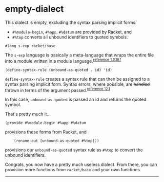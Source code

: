 # empty-dialect

This dialect is empty, excluding the syntax parsing implicit forms:

- `#%module-begin`, `#%app`, `#%datum` are provided by Racket, and
- `#%top` converts all unbound identifiers to quoted symbols.

```racket
#lang s-exp racket/base
```

The `s-exp` language is basically a meta-language that wraps the entire file into a module written in a module language.<sup>[reference 1.3.19.1]</sup>

```racket
(define-syntax-rule (unbound-as-quoted . id) 'id)
```

`define-syntax-rule` creates a syntax rule that can then be assigned to a syntax parsing implicit form. Syntax errors, where possible, are ~~handled~~ thrown in terms of the argument passed.<sup>[reference 12.1]</sup>

In this case, `unbound-as-quoted` is passed an id and returns the quoted symbol.

That's pretty much it...

```racket
(provide #%module-begin #%app #%datum
```

provisions these forms from Racket, and

```racket
	(rename-out [unbound-as-quoted #%top]))
```

provisions our `unbound-as-quoted` syntax rule as `#%top` to convert the unbound identifiers.

Congrats, you now have a pretty much useless dialect. From there, you can provision more functions from `racket/base` and your own functions.

* * *

<small>

[reference 1.3.19.1]: https://docs.racket-lang.org/reference/reader.html?q=s-exp#%28mod-path._s-exp%29
[reference 12.1]: https://docs.racket-lang.org/reference/stx-patterns.html#%28form._%28%28lib._racket%2Fprivate%2Fmisc..rkt%29._define-syntax-rule%29%29

</small>
